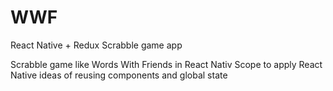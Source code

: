 # WWF
React Native + Redux Scrabble game app

Scrabble game like Words With Friends in React Nativ
Scope to apply React Native ideas of reusing components and global state
